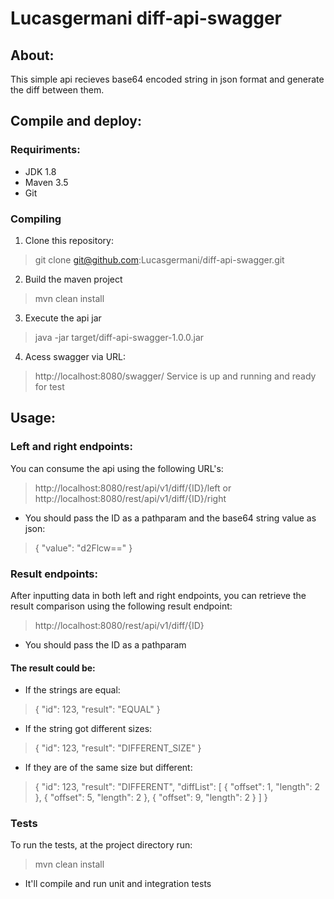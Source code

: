 # Lucasgermani diff-api-swagger
## About:
This simple api recieves base64 encoded string in json format and generate the diff between them.

## Compile and deploy:
### Requiriments:

 - JDK 1.8
- Maven 3.5
- Git

### Compiling

 1. Clone this repository:
 > git clone git@github.com:Lucasgermani/diff-api-swagger.git
 2. Build the maven project
 > mvn clean install
 3. Execute the api jar
 > java -jar target/diff-api-swagger-1.0.0.jar
 4. Acess swagger via URL:
> http://localhost:8080/swagger/
Service is up and running and ready for test


## Usage:
### Left and right endpoints:

You can consume the api using the following URL's:
>http://localhost:8080/rest/api/v1/diff/{ID}/left
or
> http://localhost:8080/rest/api/v1/diff/{ID}/right

* You should pass the ID as a pathparam and the base64 string value as json:
>{
  "value": "d2Flcw=="
}

### Result endpoints:
After inputting data in both left and right endpoints, you can retrieve the result comparison using the following result endpoint:
>http://localhost:8080/rest/api/v1/diff/{ID}
* You should pass the ID as a pathparam
#### The result could be:
* If the strings are equal:
>{ "id": 123, "result": "EQUAL" }
* If the string got different sizes:
>{ "id": 123, "result": "DIFFERENT_SIZE" }
* If they are of the same size but different:

> {
>  "id": 123,
> "result": "DIFFERENT",
> "diffList": [
>  { "offset": 1, "length": 2 },
>  { "offset": 5, "length": 2 },
>  { "offset": 9, "length": 2 }
>  ]
>  }


### Tests
To run the tests, at the project directory run:
> mvn clean install
* It'll compile and run unit and integration tests
